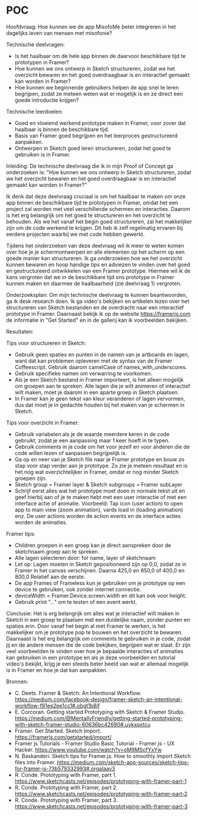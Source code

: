 # POC

Hoofdvraag: 
Hoe kunnen we de app MisofoMe beter integreren in het dagelijks leven van mensen met misofonie?

Technische deelvragen:
- Is het haalbaar om de hele app binnen de daarvoor beschikbare tijd te prototypen in Framer? 
- Hoe kunnen we ons ontwerp in Sketch structureren, zodat we het overzicht bewaren en het goed overdraagbaar is en interactief gemaakt kan worden in Framer?
- Hoe kunnen we beginnende gebruikers helpen de app snel te leren begrijpen, zodat ze meteen weten wat er mogelijk is en ze direct een goede introductie krijgen?

Technische leerdoelen:
- Goed en vloeiend werkend prototype maken in Framer, voor zover dat haalbaar is binnen de beschikbare tijd.
- Basis van Framer goed begrijpen en het leerproces gestructureerd aanpakken. 
- Ontwerpen in Sketch goed leren structureren, zodat het goed te gebruiken is in Framer. 

Inleiding:
De technische deelvraag die ik in mijn Proof of Concept ga onderzoeken is:
"Hoe kunnen we ons ontwerp in Sketch structureren, zodat we het overzicht bewaren en het goed overdraagbaar is en interactief gemaakt kan worden in Framer?"

Ik denk dat deze deelvraag cruciaal is om het haalbaar te maken om onze app binnen de beschikbare tijd te prototypen in Framer, omdat het een project zal worden met veel verschillende schermen en interacties. Daarom is het erg belangrijk om het goed te structureren en het overzicht te behouden. Als we het vanaf het begin goed structureren, zal het makkelijker zijn om de code werkend te krijgen. Dit heb ik zelf regelmatig ervaren bij eerdere projecten waarbij we met code hebben gewerkt. 

Tijdens het onderzoeken van deze deelvraag wil ik meer te weten komen over hoe je je schermontwerpen en alle elementen op het scherm op een goede manier kan structureren. Ik ga onderzoeken hoe we het overzicht kunnen bewaren en hoop handige tips en adviezen te vinden over het goed en gestructureerd ontwikkelen van een Framer prototype. Hiermee wil ik de kans vergroten dat we in de beschikbare tijd ons prototype in Framer kunnen maken en daarmee de haalbaarheid (zie deelvraag 1) vergroten.

Onderzoeksplan:
Om mijn technische deelvraag te kunnen beantwoorden, ga ik desk research doen. Ik ga video's bekijken en artikelen lezen over het structureren van Sketch bestanden en de overdracht naar een interactief prototype in Framer. Daarnaast bekijk ik op de website https://framerjs.com de informatie in "Get Started" en in de gallerij kan ik voorbeelden bekijken. 

Resultaten: 

Tips voor structureren in Sketch:
- Gebruik geen spaties en punten in de namen van je artboards en lagen, want dat kan problemen opleveren met de syntax van de Framer Coffeescript. Gebruik daarom camelCase of names_with_underscores.
- Gebruik specifieke namen om verwarring te voorkomen. 
- Als je een Sketch bestand in Framer importeert, is het alleen mogelijk om groepen aan te spreken. Alle lagen die je wilt animeren of interactief wilt maken, moet je daarom in een aparte groep in Sketch plaatsen.
- In Framer kan je geen tekst van kleur veranderen of lagen vervormen, dus dat moet je in gedachte houden bij het maken van je schermen in Sketch.

Tips voor overzicht in Framer:
- Gebruik variabelen als je de waarde meerdere keren in de code gebruikt, zodat je een aanpassing maar 1 keer hoeft in te typen.
- Gebruik comments in je code om het voor jezelf en voor anderen die de code willen lezen of aanpassen begrijpelijk is.
- Ga op en neer van je Sketch file naar je Framer prototype en bouw zo stap voor stap verder aan je prototype. Zo zie je meteen resultaat en is het nog wat overzichtelijker in Framer, omdat er nog minder Sketch groepen zijn.
- Sketch group = Framer layer & Sketch subgroups = Framer subLayer
- Schrijf eerst alles wat het prototype moet doen in normale tekst uit en geef hierbij aan of je te maken hebt met een user interactie of met een interface actie of animatie. Voorbeeld: Tap icon (user action) to open app to main view (zoom animation), vards load in (loading animation) enz. De user actions worden de action events en de interface acties worden de animaties. 

Framer tips:
- Children groepen in een groep kan je direct aanspreken door de sketchnaam.groep aan te spreken.
- Alle lagen selecteren door: for name, layer of sketchnaam
- Let op: Lagen moeten in Sketch gepositioneerd zijn op 0,0, zodat ze in Framer in het canvas verschijnen. Daarna 425,0 en 850,0 of 400,0 en 800,0 Relatief aan de eerste.
- De app Frames of Frameless kun je gebruiken om je prototype op een device te gebruiken, ook zonder internet connectie. 
- deviceWidth = Framer.Device.screen.width en dit kan ook voor height.
- Gebruik print "..." om te testen of een event werkt.

Conclusie:
Het is erg belangrijk om alles wat je interactief wilt maken in Sketch in een groep te plaatsen met een duidelijke naam, zonder punten en spaties erin. Door vanaf het begin al met Framer te werken, is het makkelijker om je prototype pop te bouwen en het overzicht te bewaren. Daarnaast is het erg belangrijk om comments te gebruiken in je code, zodat jij en de andere mensen die de code bekijken, begrijpen wat er staat. Er zijn veel voorbeelden te vinden over hoe je bepaalde interacties of animaties kan gebruiken in een prototype en als je deze voorbeelden en tutorial video's bekijkt, krijg je een steeds beter beeld van wat er allemaal mogelijk is in Framer en hoe je dat kan aanpakken. 

Bronnen:
- C. Deets. Framer & Sketch: An Intentional Workflow. https://medium.com/facebook-design/framer-sketch-an-intentional-workflow-f91ee2ee1cc1#.obgt1b8if
- E. Corcoran. Getting started Prototyping with Sketch & Framer Studio. https://medium.com/@MentallyFriendly/getting-started-prototyping-with-sketch-framer-studio-60636bc42690#.uykxqxtcu
- Framer. Get Started. Sketch Import. https://framerjs.com/getstarted/import/
- Framer js Tutorials - Framer Studio Basic Tutorial - Framer js - UX Hacker. https://www.youtube.com/watch?v=oM9MScfYxYw
- N. Baskanderi. Sketch tips for Framer.js. How to smoothly import Sketch files into Framer. https://medium.com/sketch-app-sources/sketch-tips-for-framer-js-73b579332993#.orgalaav3
- R. Conde. Prototyping with Framer, part 1. https://www.sketchcasts.net/episodes/prototyping-with-framer-part-1
- R. Conde. Prototyping with Framer, part 2. https://www.sketchcasts.net/episodes/prototyping-with-framer-part-2
- R. Conde. Prototyping with Framer, part 3. https://www.sketchcasts.net/episodes/prototyping-with-framer-part-3


